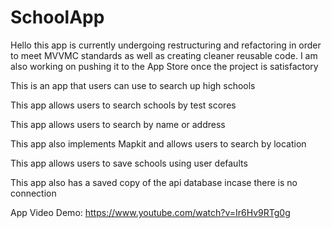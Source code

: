 # SchoolApp

Hello this app is currently undergoing restructuring and refactoring in order to meet MVVMC standards as well as creating cleaner reusable code. I am also working on pushing it to the App Store once the project is satisfactory 

This is an app that users can use to search up high schools

This app allows users to search schools by test scores

This app allows users to search by name or address

This app also implements Mapkit and allows users to search by location

This app allows users to save schools using user defaults

This app also has a saved copy of the api database incase there is no connection

App Video Demo: https://www.youtube.com/watch?v=Ir6Hv9RTg0g 
